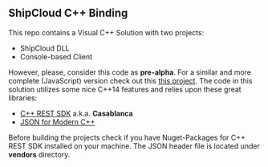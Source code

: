 ## ShipCloud C++ Binding

This repo contains a Visual C++ Solution with two projects:

* ShipCloud DLL
* Console-based Client

However, please, consider this code as **pre-alpha**. For a similar and more complete (JavaScript) version check out this [this project](https://github.com/brakmic/shipcloud-js).
The code in this solution utilizes some nice C++14 features and relies upon these great libraries: 

* [C++ REST SDK](https://github.com/Microsoft/cpprestsdk) a.k.a. **Casablanca**
* [JSON for Modern C++](https://github.com/nlohmann/json)

Before building the projects check if you have Nuget-Packages for C++ REST SDK installed on your machine. The JSON header file is located under **vendors** directory.

 